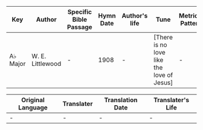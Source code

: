 Key | Author   | Specific Bible Passage     |Hymn Date |Author's life |Tune |Metrical Pattern   |Composer/Source
-- | --------- | ---------------------------|----------|--------------|-----|-------------------|-------------  
A♭ Major |W. E. Littlewood |- |1908 |- |[There is no love like the love of Jesus] |- |T. E. Perkins

Original Language | Translater | Translation Date   | Translater's Life  
----------------- | --------- | --------------------|-------------     
\- |- |- |-
